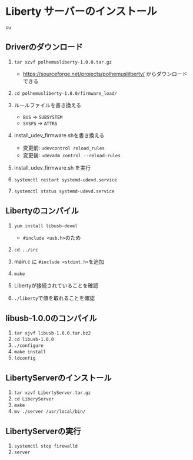 # Liberty サーバーのインストール

`su`

## Driverのダウンロード
1. `tar xzvf polhemusliberty-1.0.0.tar.gz`
    - https://sourceforge.net/projects/polhemuslilberty/ からダウンロードできる
    
1. `cd polhemusliberty-1.0.0/firmware_load/`
1. ルールファイルを書き換える
    - `BUS` → `SUBSYSTEM`
    - `SYSFS` → `ATTRS`
1. install_udev_firmware.shを書き換える
    - 変更前: `udevcontrol reload_rules`
    - 変更後: `udevadm control --reload-rules`
1. install_udev_firmware.sh を実行
1. `systemctl restart systemd-udevd.service`
1. `systemctl status systemd-udevd.service`

## Libertyのコンパイル
1. `yum install libusb-devel`
    - `#include <usb.h>`のため
    
1. `cd ../src`
1. main.c に `#include <stdint.h>`を追加
1. `make`
1. Libertyが接続されていることを確認
1. `./liberty`で値を取れることを確認

## libusb-1.0.0のコンパイル
1. `tar xjvf libusb-1.0.0.tar.bz2`
1. `cd libusb-1.0.0`
1. `./configure`
1. `make install`
1. `ldconfig`

## LibertyServerのインストール
1. `tar xzvf LibertyServer.tar.gz`
1. `cd LiberyServer`
1. `make`
1. `mv ./server /usr/local/bin/`

## LibertyServerの実行
1. `systemctl stop firewalld`
1. `server`
